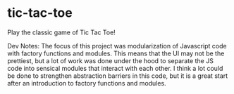 # tic-tac-toe
Play the classic game of Tic Tac Toe!  

Dev Notes:
The focus of this project was modularization of Javascript code with factory functions and modules.  This means that the UI may not be the prettiest, but a lot of work was done under the hood to separate the JS code into sensical modules that interact with each other. I think a lot could be done to strengthen abstraction barriers in this code, but it is a great start after an introduction to factory functions and modules.